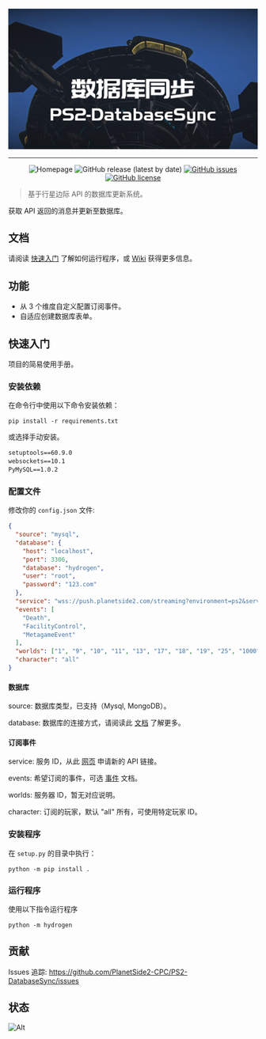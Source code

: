 ![项目横幅](images/banner.png)

***

<div align="center">

![Homepage](https://img.shields.io/badge/%E5%AE%98%E7%BD%91-ps2cpc.site-brightgreen)
![GitHub release (latest by date)](https://img.shields.io/github/v/release/PlanetSide2-CPC/PS2-DatabaseSync)
[![GitHub issues](https://img.shields.io/github/issues/PlanetSide2-CPC/PS2-DatabaseSync)](https://github.com/PlanetSide2-CPC/PS2-DatabaseSync/issues)
[![GitHub license](https://img.shields.io/github/license/PlanetSide2-CPC/PS2-DatabaseSync)](https://github.com/PlanetSide2-CPC/PS2-DatabaseSync/blob/master/LICENSE)

</div>

> 基于行星边际 API 的数据库更新系统。

获取 API 返回的消息并更新至数据库。

## 文档

请阅读 [快速入门](README.md#快速入门) 了解如何运行程序，或 [Wiki](https://github.com/PlanetSide2-CPC/PS2-DatabaseSync/wiki) 获得更多信息。

## 功能

- 从 3 个维度自定义配置订阅事件。
- 自适应创建数据库表单。

## 快速入门

项目的简易使用手册。

### 安装依赖

在命令行中使用以下命令安装依赖：

```shell
pip install -r requirements.txt
```

或选择手动安装。

```requirements.txt
setuptools==60.9.0
websockets==10.1
PyMySQL==1.0.2
```

### 配置文件

修改你的 `config.json` 文件:

```json
{
  "source": "mysql",
  "database": {
    "host": "localhost",
    "port": 3306,
    "database": "hydrogen",
    "user": "root",
    "password": "123.com"
  },
  "service": "wss://push.planetside2.com/streaming?environment=ps2&service-id=s:yinxue",
  "events": [
    "Death",
    "FacilityControl",
    "MetagameEvent"
  ],
  "worlds": ["1", "9", "10", "11", "13", "17", "18", "19", "25", "1000", "1001"],
  "character": "all"
}
```

#### 数据库

source: 数据库类型，已支持（Mysql, MongoDB）。

database: 数据库的连接方式，请阅读此 [文档](https://github.com/PlanetSide2-CPC/PS2-DatabaseSync/wiki) 了解更多。

#### 订阅事件

service: 服务 ID，从此 [网页](http://census.daybreakgames.com/) 申请新的 API 链接。

events: 希望订阅的事件，可选 [事件](http://census.daybreakgames.com/#ps2-websocket-examples) 文档。

worlds: 服务器 ID，暂无对应说明。

character: 订阅的玩家，默认 "all" 所有，可使用特定玩家 ID。

### 安装程序

在 `setup.py` 的目录中执行：

```shell
python -m pip install .
```

### 运行程序

使用以下指令运行程序

```shell
python -m hydrogen
```

## 贡献

Issues 追踪: https://github.com/PlanetSide2-CPC/PS2-DatabaseSync/issues

## 状态

![Alt](https://repobeats.axiom.co/api/embed/8adf2bee0bb9adea9f3d4a1d25c55683f4c0ec2e.svg "Repobeats analytics image")
